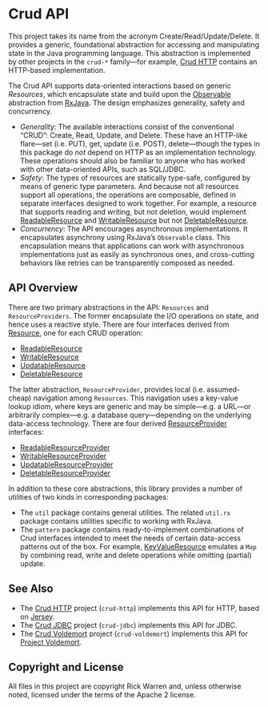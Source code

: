 Crud API
========

This project takes its name from the acronym Create/Read/Update/Delete. It provides a generic, foundational abstraction for accessing and manipulating state in the Java programming language. This abstraction is implemented by other projects in the `crud-*` family—for example, [Crud HTTP](https://github.com/rickbw/crud-http) contains an HTTP-based implementation.

The Crud API supports data-oriented interactions based on generic _Resources_, which encapsulate state and build upon the [Observable](https://github.com/Netflix/RxJava/blob/master/rxjava-core/src/main/java/rx/Observable.java) abstraction from [RxJava](https://github.com/Netflix/RxJava/). The design emphasizes generality, safety and concurrency.

* _Generality_: The available interactions consist of the conventional “CRUD”: Create, Read, Update, and Delete. These have an HTTP-like flare—set (i.e. PUT), get, update (i.e. POST), delete—though the types in this package do _not_ depend on HTTP as an implementation technology. These operations should also be familiar to anyone who has worked with other data-oriented APIs, such as SQL/JDBC.
* _Safety_: The types of resources are statically type-safe,  configured by means of generic type parameters. And because not all resources support all operations, the operations are composable, defined in separate interfaces designed to work together. For example, a resource that supports reading and writing, but not deletion, would implement [ReadableResource](https://github.com/rickbw/crud-api/blob/master/src/main/java/rickbw/crud/ReadableResource.java) and [WritableResource](https://github.com/rickbw/crud-api/blob/master/src/main/java/rickbw/crud/WritableResource.java) but not [DeletableResource](https://github.com/rickbw/crud-api/blob/master/src/main/java/rickbw/crud/DeletableResource.java).
* _Concurrency_: The API encourages asynchronous implementations. It encapsulates asynchrony using RxJava’s `Observable` class. This encapsulation means that applications can work with asynchronous implementations just as easily as synchronous ones, and cross-cutting behaviors like retries can be transparently composed as needed.


API Overview
------------
There are two primary abstractions in the API: `Resources` and `ResourceProviders`. The former encapsulate the I/O operations on state, and hence uses a reactive style. There are four interfaces derived from [Resource](https://github.com/rickbw/crud-api/blob/master/src/main/java/rickbw/crud/Resource.java), one for each CRUD operation:
* [ReadableResource](https://github.com/rickbw/crud-api/blob/master/src/main/java/rickbw/crud/ReadableResource.java)
* [WritableResource](https://github.com/rickbw/crud-api/blob/master/src/main/java/rickbw/crud/WritableResource.java)
* [UpdatableResource](https://github.com/rickbw/crud-api/blob/master/src/main/java/rickbw/crud/UpdatableResource.java)
* [DeletableResource](https://github.com/rickbw/crud-api/blob/master/src/main/java/rickbw/crud/DeletableResource.java)

The latter abstraction, `ResourceProvider`, provides local (i.e. assumed-cheap) navigation among `Resources`. This navigation uses a key-value lookup idiom, where keys are generic and may be simple—e.g. a URL—or arbitrarily complex—e.g. a database query—depending on the underlying data-access technology. There are four derived [ResourceProvider](https://github.com/rickbw/crud-api/blob/master/src/main/java/rickbw/crud/ResourceProvider.java) interfaces:
* [ReadableResourceProvider](https://github.com/rickbw/crud-api/blob/master/src/main/java/rickbw/crud/ReadableResourceProvider.java)
* [WritableResourceProvider](https://github.com/rickbw/crud-api/blob/master/src/main/java/rickbw/crud/WritableResourceProvider.java)
* [UpdatableResourceProvider](https://github.com/rickbw/crud-api/blob/master/src/main/java/rickbw/crud/UpdatableResourceProvider.java)
* [DeletableResourceProvider](https://github.com/rickbw/crud-api/blob/master/src/main/java/rickbw/crud/DeletableResourceProvider.java)

In addition to these core abstractions, this library provides a number of
utilities of two kinds in corresponding packages:

* The `util` package contains general utilities. The related `util.rx` package contains utilities specific to working with RxJava.
* The `pattern` package contains ready-to-implement combinations of Crud interfaces intended to meet the needs of certain data-access patterns out of the box. For example, [KeyValueResource](https://github.com/rickbw/crud-api/blob/master/src/main/java/rickbw/crud/pattern/KeyValueResource.java) emulates a `Map` by combining read, write and delete operations while omitting (partial) update.


See Also
--------
* The [Crud HTTP](https://github.com/rickbw/crud-http) project (`crud-http`) implements this API for HTTP, based on [Jersey](https://jersey.java.net).
* The [Crud JDBC](https://github.com/rickbw/crud-jdbc) project (`crud-jdbc`) implements this API for JDBC.
* The [Crud Voldemort](https://github.com/rickbw/crud-voldemort) project (`crud-voldemort`) implements this API for [Project Voldemort](http://www.project-voldemort.com).


Copyright and License
---------------------
All files in this project are copyright Rick Warren and, unless otherwise noted, licensed under the terms of the Apache 2 license.
